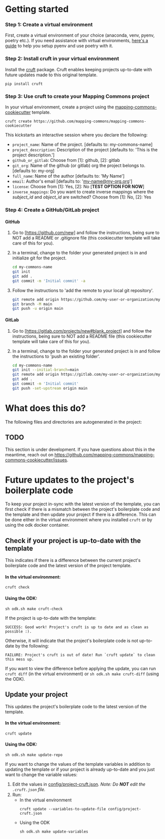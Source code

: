 # Getting started

### Step 1: Create a virtual environment
First, create a virtual environment of your choice (anaconda, venv, pyenv, poetry etc.). If you need assistance with virtual environments, [here's a guide](https://berkeleybop.github.io/best_practice/python_environments) to help you setup pyenv and use poetry with it.

### Step 2: Install cruft in your virtual environment
Install the [cruft](https://github.com/cruft/cruft) package. Cruft enables keeping projects up-to-date with future updates made to this original template.

```
pip install cruft
```

### Step 3: Use cruft to create your Mapping Commons project
In your virtual environment, create a project using the [mapping-commons-cookiecutter](https://github.com/mapping-commons/mapping-commons-cookiecutter) template.

```
cruft create https://github.com/mapping-commons/mapping-commons-cookiecutter
```

This kickstarts an interactive session where you declare the following:
- `project_name`: Name of the project. [defaults to: my-commons-name]
- `project_description`: Description of the project [defaults to: 'This is the project description.']
- `github_or_gitlab`: Choose from [1]: github, [2]: gitlab
- `git_org`: Name of the github (or gitlab) org the project belongs to. [defaults to: my-org]
- `full_name`: Name of the author [defaults to: 'My Name']
- `email`: Author's email [defaults to: 'my-name@my-org.org']
- `license`: Choose from [1]: Yes, [2]: No [**TEST OPTION FOR NOW**]
- `inverse_mappings`: Do you want to create inverse mappings where the *subject_id* and *object_id* are switched? Choose from [1]: No, [2]: Yes

### Step 4: Create a GitHub/GitLab project

#### GitHub

1. Go to [https://github.com/new] and follow the instructions, being sure to
   NOT add a README or .gitignore file (this cookiecutter template will take
   care of this for you).

2. In a terminal, change to the folder your generated project is in and initialize git for the project.

   ```bash
   cd my-commons-name
   git init
   git add .
   git commit -m 'Initial commit' -a
   ```

3. Follow the instructions to 'add the remote to your local git repository'.

   ```bash
   git remote add origin https://github.com/my-user-or-organization/my-commons-name.git
   git branch -M main
   git push -u origin main
   ```

#### GitLab

1. Go to [https://gitlab.com/projects/new#blank_project] and follow the instructions, being sure to
   NOT add a README file (this cookiecutter template will take
   care of this for you).

2. In a terminal, change to the folder your generated project is in and follow the instructions to 'push an existing folder'.

   ```bash
   cd my-commons-name
   git init --initial-branch=main
   git remote add origin https://gitlab.com/my-user-or-organization/my-commons-name.git
   git add .
   git commit -m 'Initial commit'
   git push -set-upstream origin main
   ```

# What does this do?

The following files and directories are autogenerated in the project:

## TODO

This section is under development. If you have questions about this in the meantime, reach out on https://github.com/mapping-commons/mapping-commons-cookiecutter/issues.


# Future updates to the project's boilerplate code

To keep your project in-sync with the latest version of the template, you can first check if there is a mismatch between the project's boilerplate code and the template and then update your project if there is a difference. This can be done either in the virtual environment where you installed `cruft` or by using the odk docker container.

## Check if your project is up-to-date with the template

This indicates if there is a difference between the current project's boilerplate code and the latest version of the project template. 
#### In the virtual environment:
```
cruft check
```
#### Using the ODK:
```
sh odk.sh make cruft-check
```

If the project is up-to-date with the template:
```
SUCCESS: Good work! Project's cruft is up to date and as clean as possible :).
```

Otherwise, it will indicate that the project's boilerplate code is not up-to-date by the following:
```
FAILURE: Project's cruft is out of date! Run `cruft update` to clean this mess up.
```

If you want to view the difference before applying the update, you can run `cruft diff` (in the virtual environment) or `sh odk.sh make cruft-diff` (using the ODK).


## Update your project

This updates the project's boilerplate code to the latest version of the template.
#### In the virtual environment:
```
cruft update
```

#### Using the ODK:
```
sh odk.sh make update-repo
```

If you want to change the values of the template variables in addition to updating the template or if your project is already up-to-date and you just want to change the variable values:

1. Edit the values in [config/project-cruft.json](config/project-cruft.json). *Note: Do __NOT__ edit the `.cruft.json` file.*
1. Run:
   * In the virtual environment
     ```
     cruft update --variables-to-update-file config/project-cruft.json
     ```
   * Using the ODK
     ```
     sh odk.sh make update-variables
     ```